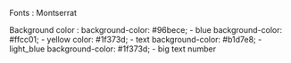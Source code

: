 Fonts :
Montserrat

Background color :
background-color: #96bece; - blue
background-color: #ffcc01; - yellow
color: #1f373d; - text 
background-color: #b1d7e8; - light_blue
background-color: #1f373d; - big text number
